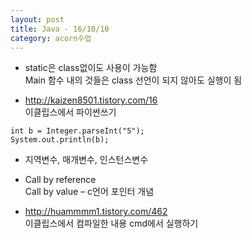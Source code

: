 ```yaml
---
layout: post
title: Java - 16/10/10
category: acorn수업
---
```


- static은 class없이도 사용이 가능함  
      Main 함수 내의 것들은 class 선언이 되지 않아도 실행이 됨 
 
- http://kaizen8501.tistory.com/16  
이클립스에서 파이썬쓰기 
 
```
int b = Integer.parseInt("5"); 
System.out.println(b); 
```

- 지역변수, 매개변수, 인스턴스변수 
 
- Call by reference  
Call by value – c언어 포인터 개념 
 
- http://huammmm1.tistory.com/462  
이클립스에서 컴파일한 내용 cmd에서 실행하기 
